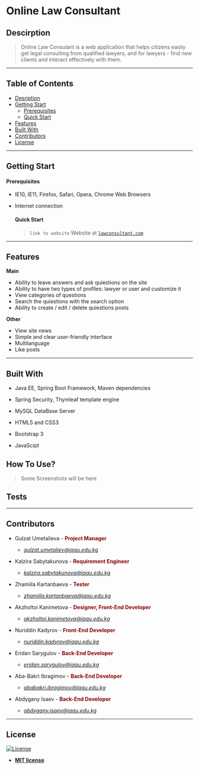 # Online Law Consultant


## Descirption

>Online Law Consulant is a web application that helps citizens easily get legal consulting from qualified lawyers, and for lawyers - find new clients and interact effectively with them. 
---

## Table of Contents 


- [Desription](#description)
- [Getting Start](#gettingstart)
  - [Prerequisites](#prerequisites)
  - [Quick Start](#quickstart)
- [Features](#features)
- [Built With](#features)
- [Contributors](#contributors)
- [License](#license)

---
## Getting Start

   #### Prerequisites
  
- IE10, IE11, Firefox, Safari, Opera, Chrome Web Browsers
- Internet connection

   #### Quick Start

  >`link to website`  Website at <a href="http://lawconsultant.com" target="_blank">`lawconsultant.com`</a>

---

## Features

**Main**

- Ability to leave answers and ask quiestions on the site 
- Ability to have two types of profiles: lawyer or user and customize it
- View categories of questions
- Search the quiestions with the search option
- Ability to create / edit / delete quiestions posts

**Other**


- View site news
- Simple and clear user-friendly interface 
- Multilanguage 
- Like posts

---

## Built With

- Java EE, Spring Boot Framework, Maven dependencies
- Spring Security, Thymleaf template engine
- MySQL DataBase Server
  
  
  

- HTML5 and CSS3
- Bootstrap 3
- JavaScipt


## How To Use?
>Some Screenshots wiil be here

## Tests 



---

## Contributors


- Gulzat Umetalieva - <font color="darkred">**Project Manager**</font>                     <font color="green"> 
	- *gulzat.umetaliev@iaau.edu.kg*</font>

- Kalzira Sabytakunova - <font color="darkred">**Requirement Engineer**</font>                 <font color="green">
	- *kalzira.sabytakunova@iaau.edu.kg*</font>
- Zhamiila Kartanbaeva - <font color="darkred">**Tester**</font> <font color="green"> 
	- *zhamiila.kartanbaeva@iaau.edu.kg*</font>
- Akzholtoi Kanimetova - <font color="darkred">**Designer, Front-End Developer**</font>                 <font color="green">
	- *akzholtoi.kanimetova@iaau.edu.kg*</font>
- Nuriddin Kadyrov - <font color="darkred">**Front-End Developer**</font><font color="green"> 
	- *nuriddin.kadyrov@iaau.edu.kg*</font>

- Eridan Sarygulov - <font color="darkred">**Back-End Developer**</font>                 <font color="green">
	- *eridan.sarygulov@iaau.edu.kg*</font>
- Aba-Bakri Ibragimov - <font color="darkred">**Back-End Developer**</font>                 <font color="green">
	- *ababakri.ibragimov@iaau.edu.kg*</font>
- Abdygany Isaev - <font color="darkred">**Back-End Developer**</font>                 <font color="green">
	- *abdygany.isaev@iaau.edu.kg*</font>


---

## License

[![License](http://img.shields.io/:license-mit-blue.svg?style=flat-square)](http://badges.mit-license.org)

- **[MIT license](http://opensource.org/licenses/mit-license.php)**

